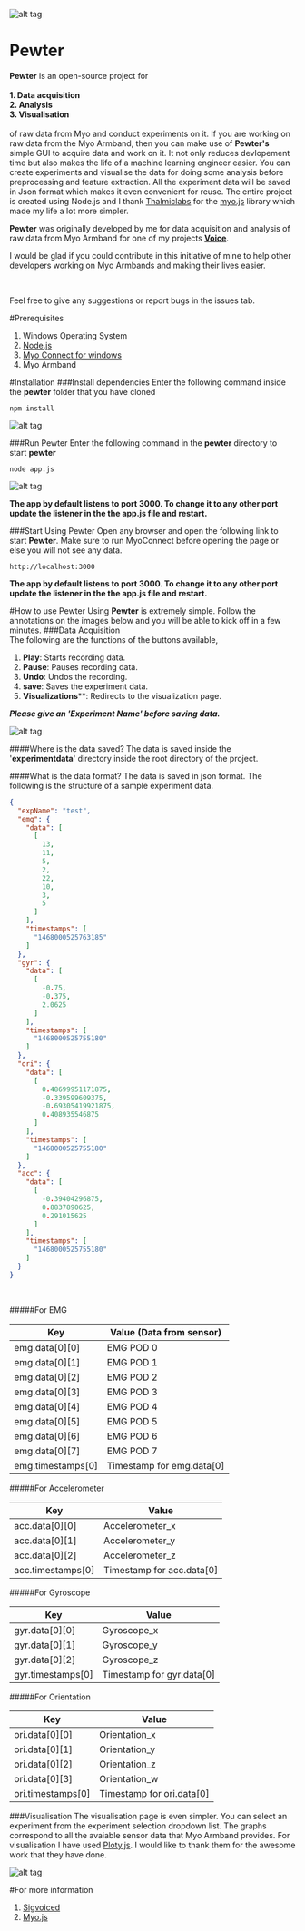 ![alt tag](https://sigvoiced.files.wordpress.com/2016/07/pewter.png)
# Pewter

**Pewter** is an open-source project for <br/><br/>
        **1. Data acquisition**<br/>
        **2. Analysis**<br/>
        **3. Visualisation <br/>**<br/>
of raw data from Myo and conduct experiments on it. If you are working on raw data from the Myo Armband, then you can make use of **Pewter's** simple GUI to acquire data and work on it. It not only reduces devlopement time but also makes the life of a machine learning engineer easier. You can create experiments and visualise the data for doing some analysis before preprocessing and feature extraction. All the experiment data will be saved in Json format which makes it even convenient for reuse. The entire project is created using Node.js and I thank [Thalmiclabs](https://www.thalmic.com/) for the [myo.js](https://github.com/thalmiclabs/myo.js) library which made my life a lot more simpler.

**Pewter** was originally developed by me for data acquisition and analysis of raw data from Myo Armband for one of my projects **[Voice](https://github.com/sigvoiced/Voice)**.

I would be glad if you could contribute in this initiative of mine to help other developers working on Myo Armbands and making their lives easier.

<br/>

Feel free to give any suggestions or report bugs in the issues tab.

#Prerequisites
1. Windows Operating System
2. [Node.js](https://nodejs.org/en/)
3. [Myo Connect for windows](https://www.myo.com/start)
4. Myo Armband

#Installation
###Install dependencies
Enter the following command inside the **pewter** folder that you have cloned
```
npm install
```
![alt tag](https://sigvoiced.files.wordpress.com/2016/07/screenshot-49.png)

###Run Pewter
Enter the following command in the **pewter** directory to start **pewter** 
```
node app.js
```
![alt tag](https://sigvoiced.files.wordpress.com/2016/07/screenshot-50.png)

**The app by default listens to port 3000. To change it to any other port update the listener in the the app.js file and restart.**

###Start Using Pewter
Open any browser and open the following link to start **Pewter**. Make sure to run MyoConnect before opening the page or else you will not see any data.
```
http://localhost:3000
```
**The app by default listens to port 3000. To change it to any other port update the listener in the the app.js file and restart.**

#How to use Pewter
Using **Pewter** is extremely simple. Follow the annotations on the images below and you will be able to kick off in a few minutes.
###Data Acquisition<br/>
The following are the functions of the buttons available,<br/>
1. **Play**: Starts recording data.<br/>
2. **Pause**: Pauses recording data.<br/>
3. **Undo**: Undos the recording.<br/>
4. **save**: Saves the experiment data.<br/>
5. **Visualizations****: Redirects to the visualization page.<br/>

***Please give an 'Experiment Name' before saving data.***
        
![alt tag](https://sigvoiced.files.wordpress.com/2016/07/screenshot-51.png)

####Where is the data saved?
The data is saved inside the '**experimentdata**' directory inside the root directory of the project.

####What is the data format?
The data is saved in json format. The following is the structure of a sample experiment data.

```json
{
  "expName": "test",
  "emg": {
    "data": [
      [
        13,
        11,
        5,
        2,
        22,
        10,
        3,
        5
      ]
    ],
    "timestamps": [
      "1468000525763185"
    ]
  },
  "gyr": {
    "data": [
      [
        -0.75,
        -0.375,
        2.0625
      ]
    ],
    "timestamps": [
      "1468000525755180"
    ]
  },
  "ori": {
    "data": [
      [
        0.48699951171875,
        -0.339599609375,
        -0.69305419921875,
        0.408935546875
      ]
    ],
    "timestamps": [
      "1468000525755180"
    ]
  },
  "acc": {
    "data": [
      [
        -0.39404296875,
        0.8837890625,
        0.291015625
      ]
    ],
    "timestamps": [
      "1468000525755180"
    ]
  }
}
```
<br/>

#####For EMG

Key | Value (Data from sensor)
--- | --- 
emg.data[0][0] | EMG POD 0
emg.data[0][1] | EMG POD 1
emg.data[0][2] | EMG POD 2
emg.data[0][3] | EMG POD 3
emg.data[0][4] | EMG POD 4
emg.data[0][5] | EMG POD 5
emg.data[0][6] | EMG POD 6
emg.data[0][7] | EMG POD 7
emg.timestamps[0] | Timestamp for emg.data[0]

#####For Accelerometer

Key | Value 
--- | --- 
acc.data[0][0] | Accelerometer_x
acc.data[0][1] | Accelerometer_y
acc.data[0][2] | Accelerometer_z
acc.timestamps[0] | Timestamp for acc.data[0]

#####For Gyroscope

Key | Value 
--- | --- 
gyr.data[0][0] | Gyroscope_x
gyr.data[0][1] | Gyroscope_y
gyr.data[0][2] | Gyroscope_z
gyr.timestamps[0] | Timestamp for gyr.data[0]

#####For Orientation

Key | Value 
--- | --- 
ori.data[0][0] | Orientation_x
ori.data[0][1] | Orientation_y
ori.data[0][2] | Orientation_z
ori.data[0][3] | Orientation_w
ori.timestamps[0] | Timestamp for ori.data[0]

###Visualisation
The visualisation page is even simpler. You can select an experiment from the experiment selection dropdown list. The graphs correspond to all the avaiable sensor data that Myo Armband provides. For visualisation I have used [Ploty.js](https://plot.ly/javascript/). I would like to thank them for the awesome work that they have done.

![alt tag](https://sigvoiced.files.wordpress.com/2016/07/screenshot-53.png)

#For more information
1. [Sigvoiced](https://sigvoiced.wordpress.com/)
2. [Myo.js](https://github.com/thalmiclabs/myo.js)



